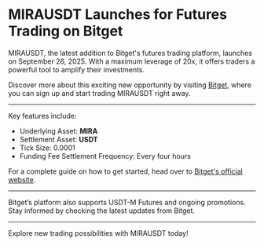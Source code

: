 # MIRAUSDT Launches for Futures Trading on Bitget

MIRAUSDT, the latest addition to Bitget's futures trading platform, launches on September 26, 2025. With a maximum leverage of 20x, it offers traders a powerful tool to amplify their investments. 

Discover more about this exciting new opportunity by visiting [Bitget](https://www.bitget.com/futures/usdt/MIRAUSDT), where you can sign up and start trading MIRAUSDT right away.

---

Key features include:
- Underlying Asset: **MIRA**
- Settlement Asset: **USDT**
- Tick Size: 0.0001
- Funding Fee Settlement Frequency: Every four hours

For a complete guide on how to get started, head over to [Bitget's official website](https://www.bitget.com/futures/usdt/MIRAUSDT).

---

Bitget’s platform also supports USDT-M Futures and ongoing promotions. Stay informed by checking the latest updates from Bitget.

---

Explore new trading possibilities with MIRAUSDT today!